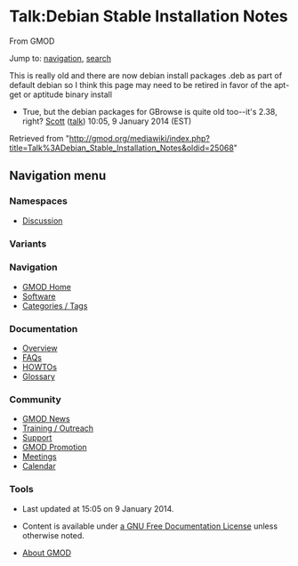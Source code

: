 









<span id="top"></span>







# <span dir="auto">Talk:Debian Stable Installation Notes</span>





From GMOD









Jump to: [navigation](#mw-navigation), [search](#p-search)





This is really old and there are now debian install packages .deb as
part of default debian so I think this page may need to be retired in
favor of the apt-get or aptitude binary install

- True, but the debian packages for GBrowse is quite old too--it's 2.38,
  right? [Scott](User%3AScott "User%3AScott")
  ([talk](User_talk%3AScott "User talk:Scott")) 10:05, 9 January 2014
  (EST)





Retrieved from
"<http://gmod.org/mediawiki/index.php?title=Talk%3ADebian_Stable_Installation_Notes&oldid=25068>"

















## Navigation menu









### Namespaces


- <span id="ca-talk"><a href="Talk%3ADebian_Stable_Installation_Notes" accesskey="t"
  title="Discussion about the content page [t]">Discussion</a></span>





### 

### Variants[](#)























<a href="Main_Page"
style="background-image: url(../images/GMOD-cogs.png);"
title="Visit the main page"></a>





### Navigation



- <span id="n-GMOD-Home">[GMOD Home](Main_Page)</span>
- <span id="n-Software">[Software](GMOD_Components)</span>
- <span id="n-Categories-.2F-Tags">[Categories /
  Tags](Categories)</span>







### Documentation



- <span id="n-Overview">[Overview](Overview)</span>
- <span id="n-FAQs">[FAQs](Category%3AFAQ)</span>
- <span id="n-HOWTOs">[HOWTOs](Category%3AHOWTO)</span>
- <span id="n-Glossary">[Glossary](Glossary)</span>







### Community



- <span id="n-GMOD-News">[GMOD News](GMOD_News)</span>
- <span id="n-Training-.2F-Outreach">[Training /
  Outreach](Training_and_Outreach)</span>
- <span id="n-Support">[Support](Support)</span>
- <span id="n-GMOD-Promotion">[GMOD Promotion](GMOD_Promotion)</span>
- <span id="n-Meetings">[Meetings](Meetings)</span>
- <span id="n-Calendar">[Calendar](Calendar)</span>







### Tools
















- <span id="footer-info-lastmod">Last updated at 15:05 on 9 January
  2014.</span>
<!-- - <span id="footer-info-viewcount">4,397 page views.</span> -->
- <span id="footer-info-copyright">Content is available under
  <a href="http://www.gnu.org/licenses/fdl-1.3.html" class="external"
  rel="nofollow">a GNU Free Documentation License</a> unless otherwise
  noted.</span>

<!-- -->

- <span id="footer-places-about">[About
  GMOD](GMOD%3AAbout "GMOD%3AAbout")</span>

<!-- -->







